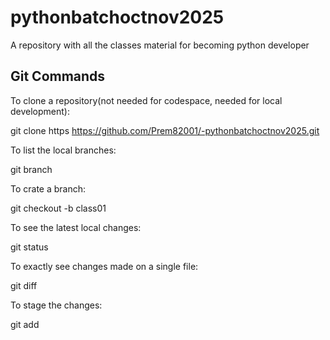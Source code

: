  # pythonbatchoctnov2025
A repository  with all the classes material for becoming python developer


## Git Commands

To clone a repository(not needed for codespace, needed for local development):

   git clone https https://github.com/Prem82001/-pythonbatchoctnov2025.git

To list the local branches:

   git branch

To crate a branch:   
 
   git checkout -b class01

To see the latest local changes:

   git status


To exactly see changes made on a single file:

   git diff



To stage the changes:

   git add <filename>